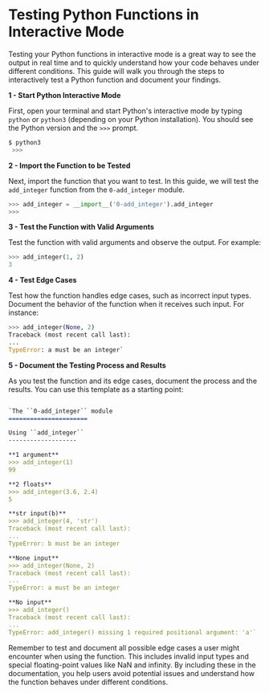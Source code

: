 # Testing Python Functions in Interactive Mode

Testing your Python functions in interactive mode is a great way to see the output in real time and to quickly understand how your code behaves under different conditions. This guide will walk you through the steps to interactively test a Python function and document your findings.

**1 - Start Python Interactive Mode**

First, open your terminal and start Python's interactive mode by typing `python` or `python3` (depending on your Python installation). You should see the Python version and the `>>>` prompt.

```python
$ python3
 >>>
```

**2 - Import the Function to be Tested**

Next, import the function that you want to test. In this guide, we will test the `add_integer` function from the `0-add_integer` module.

```python
>>> add_integer = __import__('0-add_integer').add_integer
>>>
```


**3 - Test the Function with Valid Arguments**

Test the function with valid arguments and observe the output. For example:
    
    
```python
>>> add_integer(1, 2)
3
```


**4 - Test Edge Cases**

Test how the function handles edge cases, such as incorrect input types. Document the behavior of the function when it receives such input. For instance:

```python
>>> add_integer(None, 2)
Traceback (most recent call last):
...
TypeError: a must be an integer`
```
**5 - Document the Testing Process and Results**

As you test the function and its edge cases, document the process and the results. You can use this template as a starting point:

```markdown

`The ``0-add_integer`` module
======================

Using ``add_integer``
-------------------

**1 argument**
>>> add_integer(1)
99

**2 floats**
>>> add_integer(3.6, 2.4)
5

**str input(b)**
>>> add_integer(4, 'str')
Traceback (most recent call last):
...
TypeError: b must be an integer

**None input**
>>> add_integer(None, 2)
Traceback (most recent call last):
...
TypeError: a must be an integer

**No input**
>>> add_integer()
Traceback (most recent call last):
...
TypeError: add_integer() missing 1 required positional argument: 'a'` 
```

Remember to test and document all possible edge cases a user might encounter when using the function. This includes invalid input types and special floating-point values like NaN and infinity. By including these in the documentation, you help users avoid potential issues and understand how the function behaves under different conditions.

